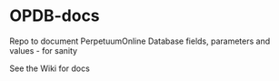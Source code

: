 # OPDB-docs
Repo to document PerpetuumOnline Database fields, parameters and values - for sanity

See the Wiki for docs
